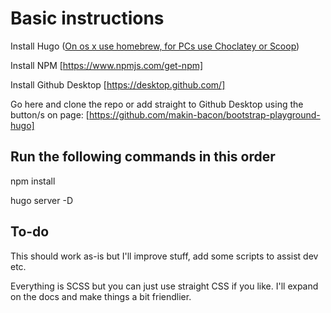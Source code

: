 # Basic instructions
Install Hugo ([On os x use homebrew, for PCs use Choclatey or Scoop](https://gohugo.io/getting-started/installing/))

Install NPM [https://www.npmjs.com/get-npm]

Install Github Desktop [https://desktop.github.com/]

Go here and clone the repo or add straight to Github Desktop using the button/s on page: [https://github.com/makin-bacon/bootstrap-playground-hugo]

## Run the following commands in this order

npm install

hugo server -D

## To-do

This should work as-is but I'll improve stuff, add some scripts to assist dev etc.

Everything is SCSS but you can just use straight CSS if you like. I'll expand on the docs and make things a bit friendlier.